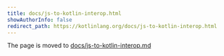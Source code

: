 ```yaml
---
title: docs/js-to-kotlin-interop.html
showAuthorInfo: false
redirect_path: https://kotlinlang.org/docs/js-to-kotlin-interop.html
---
```


The page is moved to [docs/js-to-kotlin-interop.md](docs/js-to-kotlin-interop.md)
